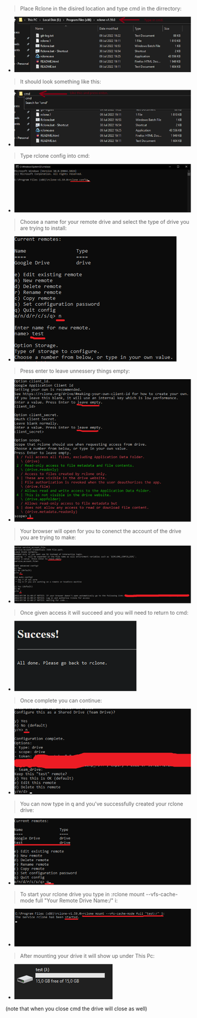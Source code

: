 >Place Rclone in the disired location and type cmd in the dirrectory:
 * <img src=assets/asset1.png>

>It should look something like this:
 * <img src=assets/asset2.png>



>Type rclone config into cmd:
 * <img src=assets/asset3.png>

>Choose a name for your remote drive and select the type of drive you are trying to install:
 * <img src=assets/asset4.png>

>Press enter to leave unnessery things empty:
 * <img src=assets/asset5.png>

>Your browser will open for you to conenct the account of the drive you are trying to make:
 * <img src=assets/asset6.png>

>Once given access it will succeed and you will need to return to cmd:
 * <img src=assets/asset7.png>

>Once complete you can continue:
 * <img src=assets/asset8.png>

>You can now type in q and you've successfully created your rclone drive:
 * <img src=assets/asset9.png>

>To start your rclone drive you type in :rclone mount --vfs-cache-mode full "Your Remote Drive Name:/" i:
 * <img src=assets/asset10.png>

>After mounting your drive it will show up under This Pc:
 * <img src=assets/asset11.png>

(note that when you close cmd the drive will close as well)

